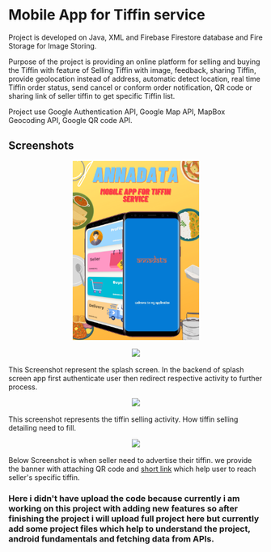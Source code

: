 
# Mobile App for Tiffin service

Project is developed on Java, XML and Firebase Firestore database and Fire Storage for Image Storing.

Purpose of the project is providing an online platform for selling and buying the Tiffin with feature of Selling Tiffin with image, feedback, sharing Tiffin, provide geolocation instead of address, automatic detect location, real time Tiffin order status, send cancel or conform order notification, QR code or sharing link of seller tiffin to get specific Tiffin list.

Project use Google Authentication API, Google Map API, MapBox Geocoding API, Google QR code API.

## Screenshots

<p align="center">
  <img width="250" height="auto" src="https://github.com/MananRPatel/MobileAppForTiffinService/blob/74b1f904b15d2fba4d887c2656f688475a74fcb8/Annadata-poster.png">
</p>

<p align="center">
  <img width="250" height="auto" src="https://1.bp.blogspot.com/-tN2VjlgSslQ/YT8-dQJbEaI/AAAAAAAAF64/7DE9yKLVZeUjmqjAcbvFWgXQyJD35qbmACNcBGAsYHQ/s2220/IMG_20210913_172411.jpg">
</p>

This Screenshot represent the splash screen.
In the backend of splash screen app first authenticate user then redirect respective activity to further process.

<p align="center">
  <img width="250" height="auto" src="https://firebasestorage.googleapis.com/v0/b/db-tester-f302d.appspot.com/o/Screenshot_1631706120.png?alt=media&token=01c51a47-e3d9-4bae-943b-f99655c51805">
</p>

This screenshot represents the tiffin selling activity.
How tiffin selling detailing need to fill.

<p align="center">
  <img width="250" height="auto" src="https://firebasestorage.googleapis.com/v0/b/db-tester-f302d.appspot.com/o/WhatsApp%20Image%202022-02-14%20at%2011.39.16%20PM.jpeg?alt=media&token=9fd74179-0b4a-433e-899b-9eb92947484e">
</p>

Below Screenshot is when seller need to advertise their tiffin. we provide the banner with attaching QR code and [short link](https://annadata.page.link/oxJHSGwTd4jDxMT9A) which help user to reach seller's specific tiffin.

### Here i didn't have upload the code because currently i am working on this project with adding new features so after finishing the project i will upload full project here but currently add some project files which help to understand the project, android fundamentals and fetching data from APIs.
